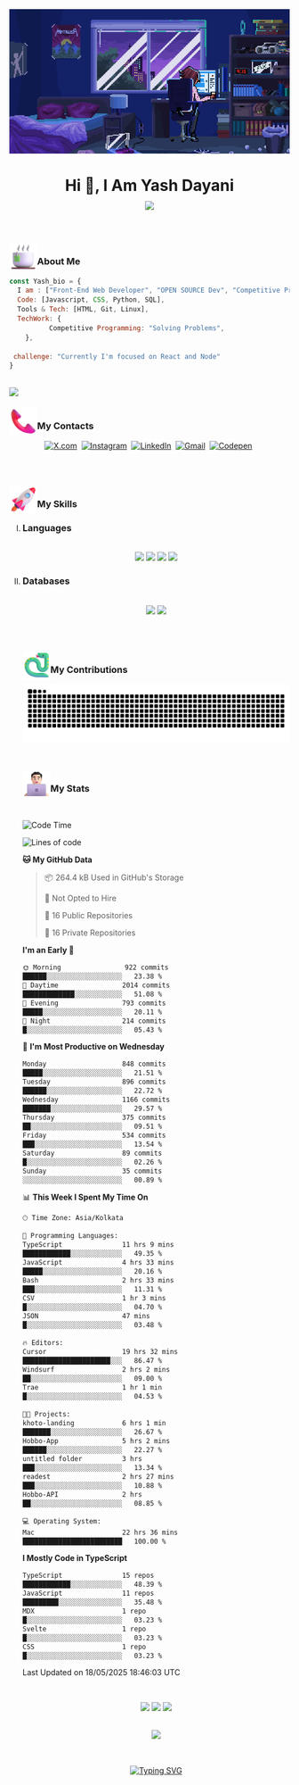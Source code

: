 <img align='center' src="header.gif" >

<div align="center">
    <h1>Hi 👋, I Am Yash Dayani <br> <img src="https://komarev.com/ghpvc/?username=YashDayani&color=F8BAAA&style=flat"></h1><br>
</div>

<br>
        
<img align='left' src="https://github.com/Ayon-SSP/Ayon-SSP/blob/main/Profile2/cofi.png" width="50">
<h3>About Me</h3>

```javascript
const Yash_bio = {
  I am : ["Front-End Web Developer", "OPEN SOURCE Dev", "Competitive Programming"],
  Code: [Javascript, CSS, Python, SQL],
  Tools & Tech: [HTML, Git, Linux],
  TechWork: {
          Competitive Programming: "Solving Problems",
    },

 challenge: "Currently I'm focused on React and Node"
}
```

<br/>
 <img src="https://github-profile-trophy.vercel.app/?username=yashdayani&column=8&margin-w=20&margin-h=20">
<br/>
<br/>

<img align='left' src="Telephone.png" width="50">
<h3>My Contacts</h3>
<div align="center"> 
    <a href="https://twitter.com/yash_dayani"><img src="https://img.shields.io/badge/X-%23000000.svg?style=for-the-badge&logo=X&logoColor=white" alt="X.com" /></a>&nbsp;
    <a href="https://instagram.com/yash.dayani"><img src="https://img.shields.io/badge/instagram-%23E4405F.svg?&style=for-the-badge&logo=instagram&logoColor=white" alt="Instagram" /></a>&nbsp;
    <a href="https://www.linkedin.com/in/yashday/"><img src="https://img.shields.io/badge/linkedin-%230077B5.svg?&style=for-the-badge&logo=linkedin&logoColor=white" alt="LinkedIn" /></a>&nbsp;
    <a href="mailto:yashdayani0@gmail.com?cc=yash4work+viaGithub@proton.me&subject=Hello%20Yash!"><img src="https://img.shields.io/badge/gmail-%23D14836.svg?&style=for-the-badge&logo=gmail&logoColor=white" alt="Gmail"/></a>&nbsp;
    <a href="https://codepen.io/YashDayani/pens/public"><img src="https://img.shields.io/badge/Codepen-000000?style=for-the-badge&logo=codepen&logoColor=white" alt="Codepen" /></a>&nbsp;
</div>

<br/>
<h2></h2>
<br/>

<img align='left' src="Rocket.png" width="50">
<h3>My Skills</h3>
<ol type="I">
    <li><h3>Languages</h3> <br>
        <!-- Languages -->
        <div align="center"> 
            <img src="https://img.shields.io/badge/html5-%23E34F26.svg?style=for-the-badge&logo=html5&logoColor=white&color=F4470B">
            <img src="https://img.shields.io/badge/css3-%231572B6.svg?style=for-the-badge&logo=css3&logoColor=white&color=2862E9">
            <img src="https://img.shields.io/badge/javascript-%23323330.svg?style=for-the-badge&logo=javascript&logoColor=%23F7DF1E">
            <img src="https://img.shields.io/badge/python-3670A0?style=for-the-badge&logo=python&logoColor=ffdd54&color=4886B7">
        </div>
    </li>
    <li><h3>Databases</h3> <br>
        <!-- Database -->
        <div align="center">
            <img src="https://img.shields.io/badge/sqlite-%2307405e.svg?style=for-the-badge&logo=sqlite&logoColor=white">
            <img src="https://img.shields.io/badge/mysql-4479A1.svg?style=for-the-badge&logo=mysql&logoColor=white">
        </div> 
<!-- Frameworks -->
<!-- Tools -->
<!-- OS <img src=""> -->

<br/>
<h2></h2>
<br/>

<img align='left' src="Snake.png" width="50">
<h3>My Contributions</h3>
<img alt="snake eating my contributions" src="https://raw.githubusercontent.com/yashdayani/yashdayani/output/github-contribution-grid-snake.svg">

<br/>
<h2></h2>
<br/>

<img align='left' src="Stats.png" width="50">
<h3>My Stats</h3>
<br>

<!--START_SECTION:waka-->
![Code Time](http://img.shields.io/badge/Code%20Time-629%20hrs%2040%20mins-blue)

![Lines of code](https://img.shields.io/badge/From%20Hello%20World%20I%27ve%20Written-2.1%20million%20lines%20of%20code-blue)

**🐱 My GitHub Data** 

> 📦 264.4 kB Used in GitHub's Storage 
 > 
> 🚫 Not Opted to Hire
 > 
> 📜 16 Public Repositories 
 > 
> 🔑 16 Private Repositories 
 > 
**I'm an Early 🐤** 

```text
🌞 Morning                922 commits         ██████░░░░░░░░░░░░░░░░░░░   23.38 % 
🌆 Daytime                2014 commits        █████████████░░░░░░░░░░░░   51.08 % 
🌃 Evening                793 commits         █████░░░░░░░░░░░░░░░░░░░░   20.11 % 
🌙 Night                  214 commits         █░░░░░░░░░░░░░░░░░░░░░░░░   05.43 % 
```
📅 **I'm Most Productive on Wednesday** 

```text
Monday                   848 commits         █████░░░░░░░░░░░░░░░░░░░░   21.51 % 
Tuesday                  896 commits         ██████░░░░░░░░░░░░░░░░░░░   22.72 % 
Wednesday                1166 commits        ███████░░░░░░░░░░░░░░░░░░   29.57 % 
Thursday                 375 commits         ██░░░░░░░░░░░░░░░░░░░░░░░   09.51 % 
Friday                   534 commits         ███░░░░░░░░░░░░░░░░░░░░░░   13.54 % 
Saturday                 89 commits          █░░░░░░░░░░░░░░░░░░░░░░░░   02.26 % 
Sunday                   35 commits          ░░░░░░░░░░░░░░░░░░░░░░░░░   00.89 % 
```


📊 **This Week I Spent My Time On** 

```text
🕑︎ Time Zone: Asia/Kolkata

💬 Programming Languages: 
TypeScript               11 hrs 9 mins       ████████████░░░░░░░░░░░░░   49.35 % 
JavaScript               4 hrs 33 mins       █████░░░░░░░░░░░░░░░░░░░░   20.16 % 
Bash                     2 hrs 33 mins       ███░░░░░░░░░░░░░░░░░░░░░░   11.31 % 
CSV                      1 hr 3 mins         █░░░░░░░░░░░░░░░░░░░░░░░░   04.70 % 
JSON                     47 mins             █░░░░░░░░░░░░░░░░░░░░░░░░   03.48 % 

🔥 Editors: 
Cursor                   19 hrs 32 mins      ██████████████████████░░░   86.47 % 
Windsurf                 2 hrs 2 mins        ██░░░░░░░░░░░░░░░░░░░░░░░   09.00 % 
Trae                     1 hr 1 min          █░░░░░░░░░░░░░░░░░░░░░░░░   04.53 % 

🐱‍💻 Projects: 
khoto-landing            6 hrs 1 min         ███████░░░░░░░░░░░░░░░░░░   26.67 % 
Hobbo-App                5 hrs 2 mins        ██████░░░░░░░░░░░░░░░░░░░   22.27 % 
untitled folder          3 hrs               ███░░░░░░░░░░░░░░░░░░░░░░   13.34 % 
readest                  2 hrs 27 mins       ███░░░░░░░░░░░░░░░░░░░░░░   10.88 % 
Hobbo-API                2 hrs               ██░░░░░░░░░░░░░░░░░░░░░░░   08.85 % 

💻 Operating System: 
Mac                      22 hrs 36 mins      █████████████████████████   100.00 % 
```

**I Mostly Code in TypeScript** 

```text
TypeScript               15 repos            ████████████░░░░░░░░░░░░░   48.39 % 
JavaScript               11 repos            █████████░░░░░░░░░░░░░░░░   35.48 % 
MDX                      1 repo              █░░░░░░░░░░░░░░░░░░░░░░░░   03.23 % 
Svelte                   1 repo              █░░░░░░░░░░░░░░░░░░░░░░░░   03.23 % 
CSS                      1 repo              █░░░░░░░░░░░░░░░░░░░░░░░░   03.23 % 
```




 Last Updated on 18/05/2025 18:46:03 UTC
<!--END_SECTION:waka-->

<br>

<div align=center>
  <p align="center">
  <img height="50%" width="auto" src ="https://github-readme-stats.vercel.app/api?username=yashdayani&show_icons=true&count_private=true&theme=swift&hide_border=true&hide=issues,contribs&bg_color=00000000">
  <img height="50%" width="auto" src ="https://github-readme-stats.vercel.app/api/top-langs/?username=yashdayani&layout=compact&hide_border=true&theme=swift&bg_color=00000000&langs_count=6">
  <img src ="https://github-readme-streak-stats.herokuapp.com?user=yashdayani&theme=swift&hide_border=true&background=FFFFFF00">
  <br>
  <br>

<!-- <p align="center">
  <img align="left" src ="https://github-readme-stats.vercel.app/api/pin/?username=yashdayani&repo=Netflix-Clone">
  <img align="right" src ="https://github-readme-stats.vercel.app/api/pin/?username=yashdayani&repo=Netflix-Clone">
</p> -->

<a href="#" align='left'><img src="https://raw.githubusercontent.com/Tarikul-Islam-Anik/Animated-Fluent-Emojis/master/Emojis/Hand%20gestures/Backhand%20Index%20Pointing%20Up%20Light%20Skin%20Tone.png" width="50"></a>

<br>

<a href="#" align='left'><img src="https://readme-typing-svg.demolab.com?font=Roboto&weight=700&size=20&duration=1500&pause=3000&color=1F2328&center=true&vCenter=true&random=false&width=435&lines=‎‎‎‎‎SCROLL+TO+TOP" alt="Typing SVG" /></a>
